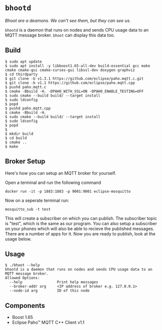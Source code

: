 # `bhootd`
_Bhoot are a deamons. We can't see them, but they can see us._

`bhootd` is a daemon that runs on nodes and sends CPU usage data to an MQTT message broker. `bhoot` can display this data too.


## Build
```console
$ sudo apt update
$ sudo apt install -y libboost1.65-all-dev build-essential gcc make cmake cmake-gui cmake-curses-gui libssl-dev doxygen graphviz
$ cd thirdparty
$ git clone -b v1.3.1 https://github.com/eclipse/paho.mqtt.c.git
$ git clone -b v1.1 https://github.com/eclipse/paho.mqtt.cpp
$ pushd paho.mqtt.c
$ cmake -Bbuild -H. -DPAHO_WITH_SSL=ON -DPAHO_ENABLE_TESTING=OFF
$ sudo cmake --build build/ --target install
$ sudo ldconfig
$ popd
$ pushd paho.mqtt.cpp
$ cmake -Bbuild -H.
$ sudo cmake --build build/ --target install
$ sudo ldconfig
$ popd
$ 
$ mkdir build
$ cd build 
$ cmake ..
$ make
```

## Broker Setup
Here's how you can setup an MQTT broker for yourself.

Open a terminal and run the following command
```console
docker run -it -p 1883:1883 -p 9001:9001 eclipse-mosquitto
```

Now on a seperate terminal run:
```console
mosquitto_sub -t test 
```

This will create a subscriber on which you can publish. The subscriber topic is "test", which is the same as our program. 
You can also setup a subscriber on your phones which will also be able to recieve the published messages. There are a number of apps for it. Now you are ready to publish, look at the usage below.


## Usage

```console
$ ./bhoot --help                                  
bhootd is a daemon that runs on nodes and sends CPU usage data to an MQTT message broker.
Allowed Options:
  --help                Print help messages
  --broker-addr arg     <IP address of broker e.g. 127.0.0.1>
  --node-id arg         ID of this node

```

## Components

- Boost 1.65
- Eclipse Paho™ MQTT C++ Client v1.1


